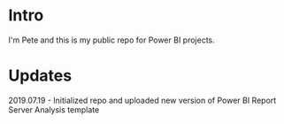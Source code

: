 # Intro

I'm Pete and this is my public repo for Power BI projects.

# Updates

2019.07.19 - Initialized repo and uploaded new version of Power BI Report Server Analysis template
